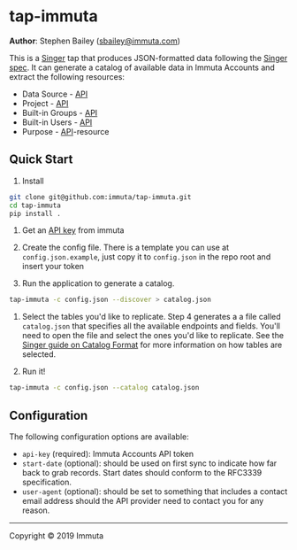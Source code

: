 # tap-immuta

**Author**: Stephen Bailey (sbailey@immuta.com)

This is a [Singer](http://singer.io) tap that produces JSON-formatted data following the [Singer spec](https://github.com/singer-io/getting-started/blob/master/SPEC.md). It can generate a catalog of available data in Immuta Accounts and extract the following resources:

- Data Source - [API](https://instance.immuta.com/api/dataSource)
- Project - [API](https://instance.immuta.com/api/project)
- Built-in Groups - [API](https://instance.immuta.com/api/bim/group)
- Built-in Users - [API](https://instance.immuta.com/api/bim/user)
- Purpose - [API](https://instance.immuta.com/api/governance/purpose)-resource

## Quick Start

1. Install

```bash
git clone git@github.com:immuta/tap-immuta.git
cd tap-immuta
pip install .
```

1. Get an [API key](https://immuta.me/developers-api) from immuta

1. Create the config file. There is a template you can use at `config.json.example`, just copy it to `config.json` in the repo root and insert your token

1. Run the application to generate a catalog.

```bash
tap-immuta -c config.json --discover > catalog.json
```

1. Select the tables you'd like to replicate. Step 4 generates a a file called `catalog.json` that specifies all the available endpoints and fields. You'll need to open the file and select the ones you'd like to replicate. See the [Singer guide on Catalog Format](https://github.com/singer-io/getting-started/blob/c3de2a10e10164689ddd6f24fee7289184682c1f/BEST_PRACTICES.md#catalog-format) for more information on how tables are selected.

1. Run it!

```bash
tap-immuta -c config.json --catalog catalog.json
```

## Configuration

The following configuration options are available:

- `api-key` (required): Immuta Accounts API token
- `start-date` (optional): should be used on first sync to indicate how far back to grab records. Start dates should conform to the RFC3339 specification.
- `user-agent` (optional): should be set to something that includes a contact email address should the API provider need to contact you for any reason.

---

Copyright &copy; 2019 Immuta
